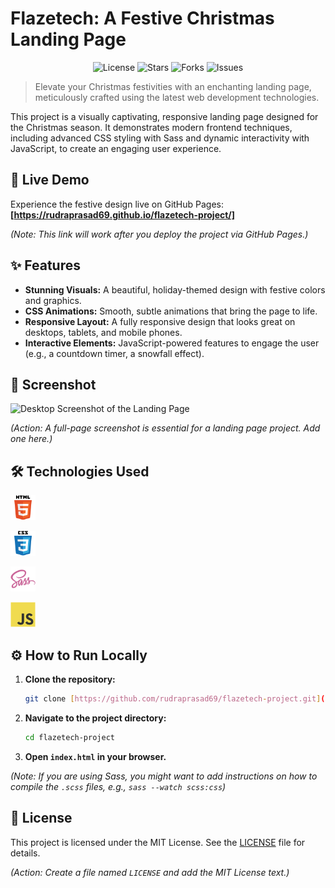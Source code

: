 # Flazetech: A Festive Christmas Landing Page

<p align="center">
  <img src="https://img.shields.io/github/license/rudraprasad69/flazetech-project" alt="License">
  <img src="https://img.shields.io/github/stars/rudraprasad69/flazetech-project" alt="Stars">
  <img src="https://img.shields.io/github/forks/rudraprasad69/flazetech-project" alt="Forks">
  <img src="https://img.shields.io/github/issues/rudraprasad69/flazetech-project" alt="Issues">
</p>

> Elevate your Christmas festivities with an enchanting landing page, meticulously crafted using the latest web development technologies.

This project is a visually captivating, responsive landing page designed for the Christmas season. It demonstrates modern frontend techniques, including advanced CSS styling with Sass and dynamic interactivity with JavaScript, to create an engaging user experience.

## 🚀 Live Demo

Experience the festive design live on GitHub Pages:
**[https://rudraprasad69.github.io/flazetech-project/]**

*(Note: This link will work after you deploy the project via GitHub Pages.)*

## ✨ Features

-   **Stunning Visuals:** A beautiful, holiday-themed design with festive colors and graphics.
-   **CSS Animations:** Smooth, subtle animations that bring the page to life.
-   **Responsive Layout:** A fully responsive design that looks great on desktops, tablets, and mobile phones.
-   **Interactive Elements:** JavaScript-powered features to engage the user (e.g., a countdown timer, a snowfall effect).

## 📸 Screenshot

![Desktop Screenshot of the Landing Page](path/to/your/screenshot.png)

*(Action: A full-page screenshot is essential for a landing page project. Add one here.)*

## 🛠️ Technologies Used

<p align="left">
  <a href="https://www.w3.org/html/" target="_blank" rel="noreferrer"> <img src="https://raw.githubusercontent.com/devicons/devicon/master/icons/html5/html5-original-wordmark.svg" alt="html5" width="40" height="40"/> </a>
  
  <a href="https://www.w3schools.com/css/" target="_blank" rel="noreferrer"> <img src="https://raw.githubusercontent.com/devicons/devicon/master/icons/css3/css3-original-wordmark.svg" alt="css3" width="40" height="40"/> </a>
  
  <a href="https://sass-lang.com" target="_blank" rel="noreferrer"> <img src="https://raw.githubusercontent.com/devicons/devicon/master/icons/sass/sass-original.svg" alt="sass" width="40" height="40"/> </a>
  
  <a href="https://developer.mozilla.org/en-US/docs/Web/JavaScript" target="_blank" rel="noreferrer"> <img src="https://raw.githubusercontent.com/devicons/devicon/master/icons/javascript/javascript-original.svg" alt="javascript" width="40" height="40"/> </a>
</p>

## ⚙️ How to Run Locally

1.  **Clone the repository:**
    ```bash
    git clone [https://github.com/rudraprasad69/flazetech-project.git](https://github.com/rudraprasad69/flazetech-project.git)
    ```

2.  **Navigate to the project directory:**
    ```bash
    cd flazetech-project
    ```
3.  **Open `index.html` in your browser.**

*(Note: If you are using Sass, you might want to add instructions on how to compile the `.scss` files, e.g., `sass --watch scss:css`)*

## 📝 License

This project is licensed under the MIT License. See the [LICENSE](LICENSE) file for details.

*(Action: Create a file named `LICENSE` and add the MIT License text.)*
